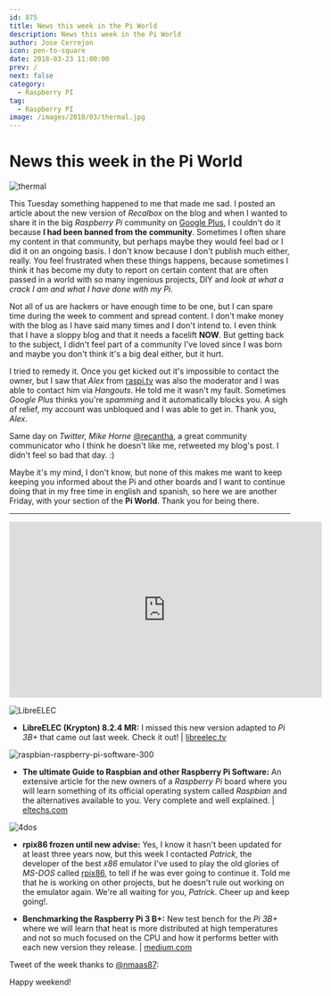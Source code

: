```yaml
---
id: 875
title: News this week in the Pi World
description: News this week in the Pi World
author: Jose Cerrejon
icon: pen-to-square
date: 2018-03-23 11:00:00
prev: /
next: false
category:
  - Raspberry PI
tag:
  - Raspberry PI
image: /images/2018/03/thermal.jpg
---
```


# News this week in the Pi World

![thermal](/images/2018/03/thermal.jpg)

This Tuesday something happened to me that made me sad. I posted an article about the new version of *Recalbox* on the blog and when I wanted to share it in the big *Raspberry Pi* community on [Google Plus](https://plus.google.com/communities/113390432655174294208), I couldn't do it because **I had been banned from the community**. Sometimes I often share my content in that community, but perhaps maybe they would feel bad or I did it on an ongoing basis. I don't know because I don't publish much either, really. You feel frustrated when these things happens, because sometimes I think it has become my duty to report on certain content that are often passed in a world with so many ingenious projects, DIY and *look at what a crack I am and what I have done with my Pi*.

Not all of us are hackers or have enough time to be one, but I can spare time during the week to comment and spread content. I don't make money with the blog as I have said many times and I don't intend to. I even think that I have a sloppy blog and that it needs a facelift **NOW**. But getting back to the subject, I didn't feel part of a community I've loved since I was born and maybe you don't think it's a big deal either, but it hurt.

I tried to remedy it. Once you get kicked out it's impossible to contact the owner, but I saw that *Alex* from [raspi.tv](http://raspi.tv/) was also the moderator and I was able to contact him via *Hangouts*. He told me it wasn't my fault. Sometimes *Google Plus* thinks you're *spamming* and it automatically blocks you. A sigh of relief, my account was unbloqued and I was able to get in. Thank you, *Alex*.

Same day on *Twitter, Mike Horne* [@recantha](https://twitter.com/recantha), a great community communicator who I think he doesn't like me, retweeted my blog's post. I didn't feel so bad that day. :)

Maybe it's my mind, I don't know, but none of this makes me want to keep keeping you informed about the Pi and other boards and I want to continue doing that in my free time in english and spanish, so here we are another Friday, with your section of the **Pi World**. Thank you for being there.

- - -
<iframe width="560" height="315" src="https://www.youtube.com/embed/CD_dEaRIevo?rel=0" frameborder="0" allow="autoplay; encrypted-media" allowfullscreen></iframe>

![LibreELEC](/images/2017/05/libreelec.png)

* **LibreELEC (Krypton) 8.2.4 MR:** I missed this new version adapted to *Pi 3B+* that came out last week. Check it out! | [libreelec.tv](https://libreelec.tv/2018/03/libreelec-krypton-8-2-4-mr/)

![raspbian-raspberry-pi-software-300](https://eltechs.com/wp-content/uploads/2017/10/raspbian-raspberry-pi-software-300.jpg)

* **The ultimate Guide to Raspbian and other Raspberry Pi Software:** An extensive article for the new owners of a *Raspberry Pi* board where you will learn something of its official operating system called *Raspbian* and the alternatives available to you. Very complete and well explained. | [eltechs.com](https://eltechs.com/raspbian-and-other-raspberry-pi-software/)

![4dos](/images/2018/03/4dos.png)

* **rpix86 frozen until new advise:** Yes, I know it hasn't been updated for at least three years now, but this week I contacted *Patrick*, the developer of the best *x86* emulator I've used to play the old glories of *MS-DOS* called [rpix86](http://rpix86.patrickaalto.com/rblog.html), to tell if he was ever going to continue it. Told me that he is working on other projects, but he doesn't rule out working on the emulator again. We're all waiting for you, *Patrick*. Cheer up and keep going!.

* **Benchmarking the Raspberry Pi 3 B+:** New test bench for the *Pi 3B+* where we will learn that heat is more distributed at high temperatures and not so much focused on the CPU and how it performs better with each new version they release. | [medium.com](https://medium.com/@ghalfacree/benchmarking-the-raspberry-pi-3-b-plus-44122cf3d806)

Tweet of the week thanks to [@nmaas87](https://twitter.com/nmaas87):




Happy weekend!